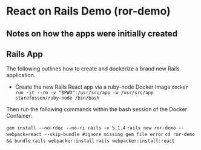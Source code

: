 # React on Rails Demo (ror-demo)
## Notes on how the apps were initially created

## Rails App

The following outlines how to create and dockerize a brand new Rails application.

* Create the new Rails React app via a ruby-node Docker Image `docker run -it --rm -v "$PWD":/usr/src/app -w /usr/src/app starefossen/ruby-node /bin/bash` 

Then run the following commands within the bash session of the Docker Container:

`gem install --no-rdoc --no-ri rails -v 5.1.4`
`rails new ror-demo --webpack=react --skip-bundle #ignore missing gem file error`
`cd ror-demo && bundle`
`rails webpacker:install`
`rails webpacker:install:react`